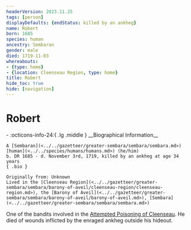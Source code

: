 ```yaml
---
headerVersion: 2023.11.25
tags: [person]
displayDefaults: {endStatus: killed by an ankheg}
name: Robert
born: 1685
species: human
ancestry: Sembaran
gender: male
died: 1719-11-03
whereabouts:
- {type: home}
- {location: Cleenseau Region, type: home}
title: Robert
hide_toc: true
hide: [navigation]
---
```

# Robert
<div class="grid cards ext-narrow-margin ext-one-column" markdown>
- :octicons-info-24:{ .lg .middle } __Biographical Information__

    A [Sembaran](<../../gazetteer/greater-sembara/sembara/sembara.md>) [human](<../../species/humans/humans.md>) (he/him)  
    b. DR 1685 - d. November 3rd, 1719, killed by an ankheg at age 34 years  
    { .bio }

    Originally from: Unknown
    Lived in the [Cleenseau Region](<../../gazetteer/greater-sembara/sembara/barony-of-aveil/cleenseau-region/cleenseau-region.md>), the [Barony of Aveil](<../../gazetteer/greater-sembara/sembara/barony-of-aveil/barony-of-aveil.md>), [Sembara](<../../gazetteer/greater-sembara/sembara/sembara.md>)
</div>


One of the bandits involved in the [Attempted Poisoning of Cleenseau](<../../events/1700s/1719/11/attempted-poisoning-of-cleenseau.md>). He died of wounds inflicted by the enraged ankheg outside his hideout.